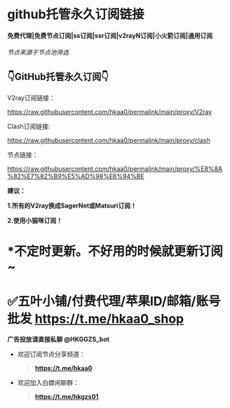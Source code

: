 # github托管永久订阅链接
#### 免费代理|免费节点订阅|ss订阅|ssr订阅|v2rayN订阅|小火箭订阅|通用订阅

*节点来源于节点池筛选*

## 👇GitHub托管永久订阅👇
<a>V2ray订阅链接：

https://raw.githubusercontent.com/hkaa0/permalink/main/proxy/V2ray

Clash订阅链接:

https://raw.githubusercontent.com/hkaa0/permalink/main/proxy/clash

节点链接：

https://raw.githubusercontent.com/hkaa0/permalink/main/proxy/%E8%8A%82%E7%82%B9%E5%AD%98%E6%94%BE</a>

<b>建议：

1.所有的V2ray换成SagerNet或Matsuri订阅！

2.使用小猫咪订阅！</b>                      

*不定时更新。不好用的时候就更新订阅~
=
✅五叶小铺/付费代理/苹果ID/邮箱/账号批发
 https://t.me/hkaa0_shop
=
**广告投放请直接私聊 @HKGGZS_bot**

- 欢迎订阅节点分享频道：
  >**https://t.me/hkaa0**

- 欢迎加入白嫖闲聊群：
  >**https://t.me/hkgzs01**
